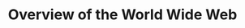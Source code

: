 ---
id: overview-of-the-world-wide-web
title: Overview of the World Wide Web
sidebar_label: Overview of www
tags: [html]
sidebar_position: 1
---
